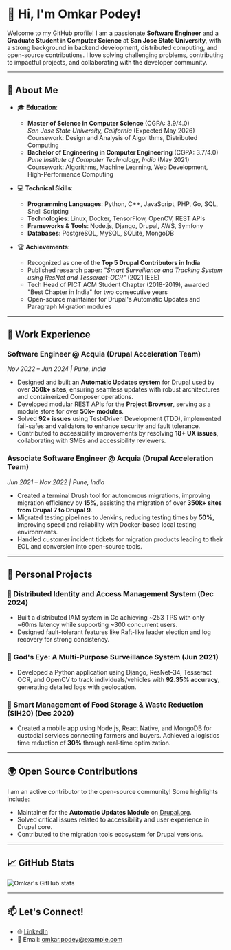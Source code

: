 # 👋 Hi, I'm Omkar Podey!

Welcome to my GitHub profile! I am a passionate **Software Engineer** and a **Graduate Student in Computer Science** at **San Jose State University**, with a strong background in backend development, distributed computing, and open-source contributions. I love solving challenging problems, contributing to impactful projects, and collaborating with the developer community.

---

## 🌟 About Me

- 🎓 **Education**:
  - **Master of Science in Computer Science** (CGPA: 3.9/4.0)  
    *San Jose State University, California* (Expected May 2026)  
    Coursework: Design and Analysis of Algorithms, Distributed Computing
  - **Bachelor of Engineering in Computer Engineering** (CGPA: 3.7/4.0)  
    *Pune Institute of Computer Technology, India* (May 2021)  
    Coursework: Algorithms, Machine Learning, Web Development, High-Performance Computing

- 💻 **Technical Skills**:
  - **Programming Languages**: Python, C++, JavaScript, PHP, Go, SQL, Shell Scripting
  - **Technologies**: Linux, Docker, TensorFlow, OpenCV, REST APIs
  - **Frameworks & Tools**: Node.js, Django, Drupal, AWS, Symfony
  - **Databases**: PostgreSQL, MySQL, SQLite, MongoDB

- 🏆 **Achievements**:
  - Recognized as one of the **Top 5 Drupal Contributors in India**
  - Published research paper: *"Smart Surveillance and Tracking System using ResNet and Tesseract-OCR"* (2021 IEEE)
  - Tech Head of PICT ACM Student Chapter (2018-2019), awarded "Best Chapter in India" for two consecutive years
  - Open-source maintainer for Drupal's Automatic Updates and Paragraph Migration modules

---

## 💼 Work Experience

### **Software Engineer @ Acquia (Drupal Acceleration Team)**  
*Nov 2022 – Jun 2024 | Pune, India*  
- Designed and built an **Automatic Updates system** for Drupal used by over **350k+ sites**, ensuring seamless updates with robust architectures and containerized Composer operations.  
- Developed modular REST APIs for the **Project Browser**, serving as a module store for over **50k+ modules**.  
- Solved **92+ issues** using Test-Driven Development (TDD), implemented fail-safes and validators to enhance security and fault tolerance.  
- Contributed to accessibility improvements by resolving **18+ UX issues**, collaborating with SMEs and accessibility reviewers.


### **Associate Software Engineer @ Acquia (Drupal Acceleration Team)**  
*Jun 2021 – Nov 2022 | Pune, India*  
- Created a terminal Drush tool for autonomous migrations, improving migration efficiency by **15%**, assisting the migration of over **350k+ sites from Drupal 7 to Drupal 9**.  
- Migrated testing pipelines to Jenkins, reducing testing times by **50%**, improving speed and reliability with Docker-based local testing environments.  
- Handled customer incident tickets for migration products leading to their EOL and conversion into open-source tools.

---

## 🔬 Personal Projects

### 🔑 Distributed Identity and Access Management System (Dec 2024)  
- Built a distributed IAM system in Go achieving ~253 TPS with only ~60ms latency while supporting ~300 concurrent users.  
- Designed fault-tolerant features like Raft-like leader election and log recovery for strong consistency.

### 🎥 God's Eye: A Multi-Purpose Surveillance System (Jun 2021)  
- Developed a Python application using Django, ResNet-34, Tesseract OCR, and OpenCV to track individuals/vehicles with **92.35% accuracy**, generating detailed logs with geolocation.

### 🌾 Smart Management of Food Storage & Waste Reduction (SIH20) (Dec 2020)  
- Created a mobile app using Node.js, React Native, and MongoDB for custodial services connecting farmers and buyers. Achieved a logistics time reduction of **30%** through real-time optimization.

---

## 🌍 Open Source Contributions
I am an active contributor to the open-source community! Some highlights include:
- Maintainer for the **Automatic Updates Module** on [Drupal.org](https://www.drupal.org/).
- Solved critical issues related to accessibility and user experience in Drupal core.
- Contributed to the migration tools ecosystem for Drupal versions.

---

## 📈 GitHub Stats
![Omkar's GitHub stats](https://github-readme-stats.vercel.app/api?username=your-github-username&show_icons=true&theme=radical)

---

## 📫 Let's Connect!
- 🌐 [LinkedIn](https://www.linkedin.com/in/omkar-podey)
- 📧 Email: omkar.podey@example.com
<!--
**Omkar399/Omkar399** is a ✨ _special_ ✨ repository because its `README.md` (this file) appears on your GitHub profile.

Here are some ideas to get you started:

- 🔭 I’m currently working on ...
- 🌱 I’m currently learning ...
- 👯 I’m looking to collaborate on ...
- 🤔 I’m looking for help with ...
- 💬 Ask me about ...
- 📫 How to reach me: ...
- 😄 Pronouns: ...
- ⚡ Fun fact: ...
-->
